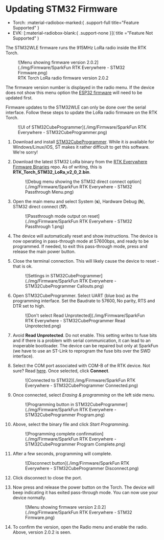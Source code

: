 # Updating STM32 Firmware

<!--
Compatibility Icons
====================================================================================

:material-radiobox-marked:{ .support-full title="Feature Supported" }
:material-radiobox-indeterminate-variant:{ .support-partial title="Feature Partially Supported" }
:material-radiobox-blank:{ .support-none title="Feature Not Supported" }
-->

<div class="grid cards fill" markdown>

- Torch: :material-radiobox-marked:{ .support-full title="Feature Supported" }
- EVK: [:material-radiobox-blank:{ .support-none }]( title ="Feature Not Supported" )

</div>

The STM32WLE firmware runs the 915MHz LoRa radio inside the RTK Torch.

<figure markdown>
![Menu showing firmware version 2.0.2](./img/Firmware/SparkFun RTK Everywhere - STM32 Firmware.png)
<figcaption markdown>
RTK Torch LoRa radio firmware version 2.0.2
</figcaption>
</figure>

The firmware version number is displayed in the radio menu. If the device does not show this menu option the [ESP32 firmware](firmware_update_esp32.md) will need to be updated first.

Firmware updates to the STM32WLE can only be done over the serial interface. Follow these steps to update the LoRa radio firmware on the RTK Torch.

<figure markdown>
![UI of STM32CubeProgrammer](./img/Firmware/SparkFun RTK Everywhere - STM32CubeProgrammer.png)
<figcaption markdown>
</figcaption>
</figure>

1. Download and install [STM32CubeProgrammer](https://www.st.com/en/development-tools/stm32cubeprog.html). While it *is* available for Windows/Linux/iOS, ST makes it rather difficult to get this software. We're sorry!

2. Download the latest STM32 LoRa binary from the [RTK Everywhere Firmware Binaries](https://github.com/sparkfun/SparkFun_RTK_Everywhere_Firmware_Binaries/tree/main/STM32_LoRa) repo. As of writing, this is **RTK_Torch_STM32_LoRa_v2_0_2.bin**.

	<figure markdown>
	![Debug menu showing the STM32 direct connect option](./img/Firmware/SparkFun RTK Everywhere - STM32 Passthrough Menu.png)
	<figcaption markdown>
	</figcaption>
	</figure>

3. Open the main menu and select System (**s**), Hardware Debug (**h**), STM32 direct connect (**17**).

	<figure markdown>
	![Passthrough mode output on reset](./img/Firmware/SparkFun RTK Everywhere - STM32 Passthrough 1.png)
	<figcaption markdown>
	</figcaption>
	</figure>

4. The device will automatically reset and show instructions. The device is now operating in pass-through mode at 57600bps, and ready to be programmed. If needed, to exit this pass-through mode, press and release the main power button.

5. Close the terminal connection. This will likely cause the device to reset - that is ok.

	<figure markdown>
	![Settings in STM32CubeProgrammer](./img/Firmware/SparkFun RTK Everywhere - STM32CubeProgrammer Callouts.png)
	<figcaption markdown>
	</figcaption>
	</figure>

6. Open STM32CubeProgrammer. Select UART (blue box) as the programming interface. Set the Baudrate to 57600, No parity, RTS and DTR set to high.

	<figure markdown>
	![Don't select Read Unprotected](./img/Firmware/SparkFun RTK Everywhere - STM32CubeProgrammer Read Unprotected.png)
	<figcaption markdown>
	</figcaption>
	</figure>

7. Avoid **Read Unprotected**. Do not enable. This setting writes to fuse bits and if there is a problem with serial communication, it can lead to an inoperable bootloader. The device can be repaired but only at SparkFun (we have to use an ST-Link to reprogram the fuse bits over the SWD interface).

8. Select the COM port associated with COM-B of the RTK device. Not sure? Read [here](https://docs.sparkfun.com/SparkFun_RTK_Everywhere_Firmware/configure_with_serial/#rtk-torch). Once selected, click **Connect**.

	<figure markdown>
	![Connected to STM32](./img/Firmware/SparkFun RTK Everywhere - STM32CubeProgrammer Connected.png)
	<figcaption markdown>
	</figcaption>
	</figure>

9. Once connected, select *Erasing & programming* on the left side menu.

	<figure markdown>
	![Programming button in STM32CubeProgrammer](./img/Firmware/SparkFun RTK Everywhere - STM32CubeProgrammer Program.png)
	<figcaption markdown>
	</figcaption>
	</figure>

10. Above, select the binary file and click *Start Programming*.

	<figure markdown>
	![Programming complete confirmation](./img/Firmware/SparkFun RTK Everywhere - STM32CubeProgrammer Program Complete.png)
	<figcaption markdown>
	</figcaption>
	</figure>

11. After a few seconds, programming will complete.

	<figure markdown>
	![Disconnect button](./img/Firmware/SparkFun RTK Everywhere - STM32CubeProgrammer Disconnect.png)
	<figcaption markdown>
	</figcaption>
	</figure>

12. Click disconnect to close the port.

13. Now press and release the power button on the Torch. The device will beep indicating it has exited pass-through mode. You can now use your device normally.

	<figure markdown>
	![Menu showing firmware version 2.0.2](./img/Firmware/SparkFun RTK Everywhere - STM32 Firmware.png)
	<figcaption markdown>
	</figcaption>
	</figure>

14. To confirm the version, open the Radio menu and enable the radio. Above, version 2.0.2 is seen.
